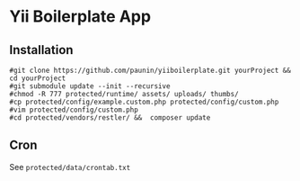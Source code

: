 Yii Boilerplate App
==========

## Installation

    #git clone https://github.com/paunin/yiiboilerplate.git yourProject && cd yourProject
    #git submodule update --init --recursive
    #chmod -R 777 protected/runtime/ assets/ uploads/ thumbs/
    #cp protected/config/example.custom.php protected/config/custom.php
    #vim protected/config/custom.php
    #cd protected/vendors/restler/ &&  composer update

## Cron

See `protected/data/crontab.txt`